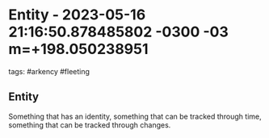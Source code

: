 # Entity - 2023-05-16 21:16:50.878485802 -0300 -03 m=+198.050238951

tags: #arkency #fleeting

## Entity

Something that has an identity, something that can be tracked through time,
something that can be tracked through changes.
